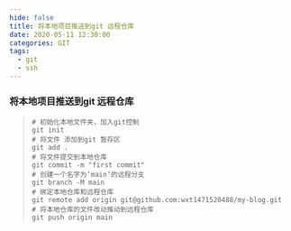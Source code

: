 ```yaml
---
hide: false
title: 将本地项目推送到git 远程仓库
date: 2020-05-11 12:30:00
categories: GIT
tags:
  - git
  - ssh
---
```


### 将本地项目推送到git 远程仓库

> ```shell
> # 初始化本地文件夹，加入git控制
> git init
> # 将文件 添加到git 暂存区
> git add .
> # 将文件提交到本地仓库
> git commit -m "first commit"
> # 创建一个名字为’main‘的远程分支
> git branch -M main
> # 绑定本地仓库和远程仓库
> git remote add origin git@github.com:wxt1471520488/my-blog.git
> # 将本地仓库的文件改动推动到远程仓库
> git push origin main
> ```


